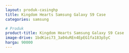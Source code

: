 ```yaml
---
layout: produk-casinghp
title: Kingdom Hearts Samsung Galaxy S9 Case
categories: samsung

# Produk
product-title: Kingdom Hearts Samsung Galaxy S9 Case
image-drive: 1bdKiei73_3a04uREn4EpEG1fa183p5yC
harga: 90000
---
```


